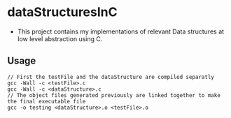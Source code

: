 # dataStructuresInC
- This project contains my implementations of relevant Data structures at low level abstraction using C.


Usage
-------

```
// First the testFile and the dataStructure are compiled separatly
gcc -Wall -c <testFile>.c
gcc -Wall -c <dataStructure>.c
// The object files generated previously are linked together to make the final executable file
gcc -o testing <dataStructure>.o <testFile>.o

```
